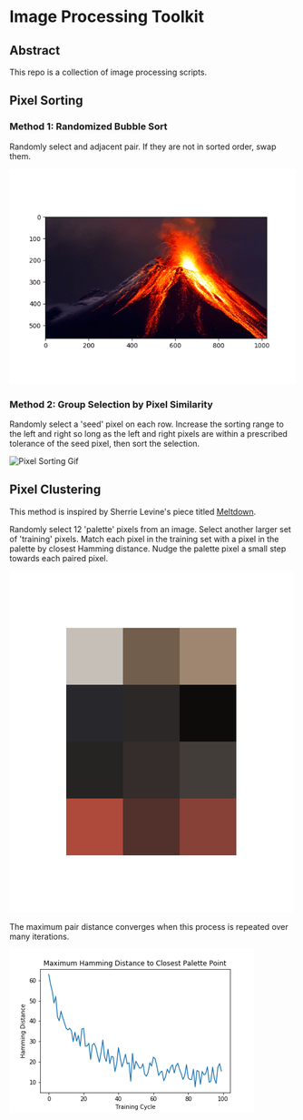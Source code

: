 # Image Processing Toolkit

## Abstract

This repo is a collection of image processing scripts.

## Pixel Sorting

### Method 1: Randomized Bubble Sort

Randomly select and adjacent pair. If they are not in sorted order, swap them.

![Pixel Sorting Gif](/PixelSorting/Show/BubbleSort.gif?)

### Method 2: Group Selection by Pixel Similarity

Randomly select a 'seed' pixel on each row. Increase the sorting range to the left and right so long as the left and right pixels are within a prescribed tolerance of the seed pixel, then sort the selection.

![Pixel Sorting Gif](/PixelSorting/Show/SelectSort.gif?)

## Pixel Clustering

This method is inspired by Sherrie Levine's piece titled [Meltdown](https://www.moma.org/collection/works/65711).

Randomly select 12 'palette' pixels from an image. Select another larger set of 'training' pixels. Match each pixel in the training set with a pixel in the palette by closest Hamming distance. Nudge the palette pixel a small step towards each paired pixel.

![Pixel Clustering Image](/PixelClustering/Show/PixelClustering.png)

The maximum pair distance converges when this process is repeated over many iterations.

![Cluster Convergence](/PixelClustering/Show/ClusterConvergence.png)

